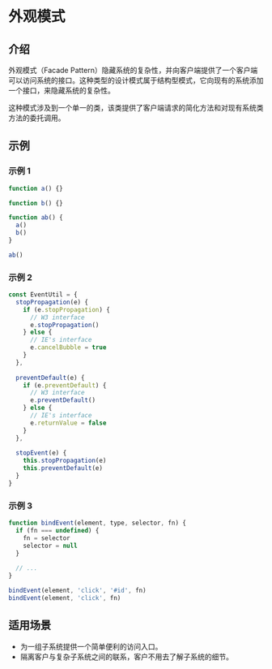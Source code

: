 # 外观模式

## 介绍

外观模式（Facade Pattern）隐藏系统的复杂性，并向客户端提供了一个客户端可以访问系统的接口。这种类型的设计模式属于结构型模式，它向现有的系统添加一个接口，来隐藏系统的复杂性。

这种模式涉及到一个单一的类，该类提供了客户端请求的简化方法和对现有系统类方法的委托调用。

## 示例

### 示例 1

```javascript
function a() {}

function b() {}

function ab() {
  a()
  b()
}

ab()
```

### 示例 2

```javascript
const EventUtil = {
  stopPropagation(e) {
    if (e.stopPropagation) {
      // W3 interface
      e.stopPropagation()
    } else {
      // IE's interface
      e.cancelBubble = true
    }
  },
  
  preventDefault(e) {
    if (e.preventDefault) {
      // W3 interface
      e.preventDefault()
    } else {
      // IE's interface
      e.returnValue = false
    }
  },
  
  stopEvent(e) {
    this.stopPropagation(e)
    this.preventDefault(e)
  }
}
```

### 示例 3

```javascript
function bindEvent(element, type, selector, fn) {
  if (fn === undefined) {
    fn = selector
    selector = null
  }
  
  // ...
}

bindEvent(element, 'click', '#id', fn)
bindEvent(element, 'click', fn)
```

## 适用场景

- 为一组子系统提供一个简单便利的访问入口。
- 隔离客户与复杂子系统之间的联系，客户不用去了解子系统的细节。